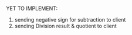 YET TO IMPLEMENT:

1. sending negative sign for subtraction to client
2. sending Division result & quotient to client